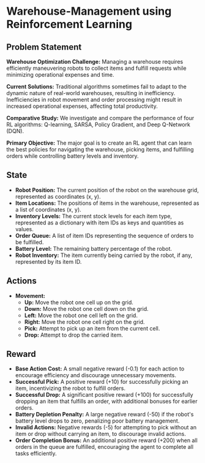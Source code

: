 # Warehouse-Management using Reinforcement Learning

## Problem Statement

**Warehouse Optimization Challenge:** Managing a warehouse requires efficiently maneuvering robots to collect items and fulfill requests while minimizing operational expenses and time.

**Current Solutions:** Traditional algorithms sometimes fail to adapt to the dynamic nature of real-world warehouses, resulting in inefficiency. Inefficiencies in robot movement and order processing might result in increased operational expenses, affecting total productivity.

**Comparative Study:** We investigate and compare the performance of four RL algorithms: Q-learning, SARSA, Policy Gradient, and Deep Q-Network (DQN).

**Primary Objective:** The major goal is to create an RL agent that can learn the best policies for navigating the warehouse, picking items, and fulfilling orders while controlling battery levels and inventory.

## State

- **Robot Position:** The current position of the robot on the warehouse grid, represented as coordinates (x, y).
- **Item Locations:** The positions of items in the warehouse, represented as a list of coordinates (x, y).
- **Inventory Levels:** The current stock levels for each item type, represented as a dictionary with item IDs as keys and quantities as values.
- **Order Queue:** A list of item IDs representing the sequence of orders to be fulfilled.
- **Battery Level:** The remaining battery percentage of the robot.
- **Robot Inventory:** The item currently being carried by the robot, if any, represented by its item ID.

## Actions

- **Movement:**
  - **Up:** Move the robot one cell up on the grid.
  - **Down:** Move the robot one cell down on the grid.
  - **Left:** Move the robot one cell left on the grid.
  - **Right:** Move the robot one cell right on the grid.
  - **Pick:** Attempt to pick up an item from the current cell.
  - **Drop:** Attempt to drop the carried item.

## Reward

- **Base Action Cost:** A small negative reward (-0.1) for each action to encourage efficiency and discourage unnecessary movements.
- **Successful Pick:** A positive reward (+10) for successfully picking an item, incentivizing the robot to fulfill orders.
- **Successful Drop:** A significant positive reward (+100) for successfully dropping an item that fulfills an order, with additional bonuses for earlier orders.
- **Battery Depletion Penalty:** A large negative reward (-50) if the robot's battery level drops to zero, penalizing poor battery management.
- **Invalid Actions:** Negative rewards (-5) for attempting to pick without an item or drop without carrying an item, to discourage invalid actions.
- **Order Completion Bonus:** An additional positive reward (+200) when all orders in the queue are fulfilled, encouraging the agent to complete all tasks efficiently.
